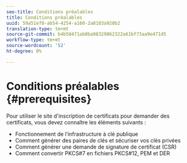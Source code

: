```yaml
---
seo-title: Conditions préalables
title: Conditions préalables
uuid: 59a51ef8-ab54-4254-a160-2a8103a920b2
translation-type: tm+mt
source-git-commit: b4b50471ab0ba98329862322a61bf73aa9e471d5
workflow-type: tm+mt
source-wordcount: '52'
ht-degree: 0%

---
```



# Conditions préalables {#prerequisites}

Pour utiliser le site d&#39;inscription de certificats pour demander des certificats, vous devez connaître les éléments suivants :

* Fonctionnement de l’infrastructure à clé publique
* Comment générer des paires de clés et sécuriser vos clés privées
* Comment générer une demande de signature de certificat (CSR)
* Comment convertir PKCS#7 en fichiers PKCS#12, PEM et DER